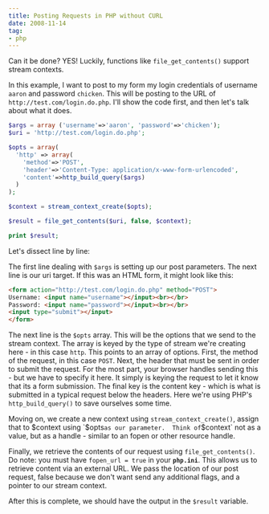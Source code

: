 ```yaml
---
title: Posting Requests in PHP without CURL
date: 2008-11-14
tag:
- php
---
```

Can it be done? YES!  Luckily, functions like `file_get_contents()` support stream contexts.

<!--more-->

In this example, I want to post to my form my login credentials of username `aaron` and password `chicken`.  This will be posting to the URL of `http://test.com/login.do.php`.  I'll show the code first, and then let's talk about what it does.

```php
$args = array ('username'=>'aaron', 'password'=>'chicken');
$uri = 'http://test.com/login.do.php';

$opts = array(
  'http' => array(
    'method'=>'POST', 
    'header'=>'Content-Type: application/x-www-form-urlencoded', 
    'content'=>http_build_query($args)
  )
);

$context = stream_context_create($opts);

$result = file_get_contents($uri, false, $context);

print $result;
```

Let's dissect line by line:

The first line dealing with `$args` is setting up our post parameters.  The next line is our uri target.  If this was an HTML form, it might look like this:

```html
<form action="http://test.com/login.do.php" method="POST">
Username: <input name="username"></input><br></br>
Password: <input name="password"></input><br></br>
<input type="submit"></input>
</form>
```

The next line is the `$opts` array.  This will be the options that we send to the stream context.  The array is keyed by the type of stream we're creating here - in this case `http`.  This points to an array of options.  First, the method of the request, in this case `POST`.  Next, the header that must be sent in order to submit the request.  For the most part, your browser handles sending this - but we have to specify it here.  It simply is keying the request to let it know that its a form submission.  The final key is the content key - which is what is submitted in a typical request below the headers.  Here we're using PHP's `http_build_query()` to save ourselves some time.

Moving on, we create a new context using `stream_context_create()`, assign that to $context using `$opts` as our parameter.  Think of `$context` not as a value, but as a handle - similar to an fopen or other resource handle.

Finally, we retrieve the contents of our request using `file_get_contents()`.  Do note: you must have `fopen_url = true` in your **`php.ini`**.  This allows us to retrieve content via an external URL.  We pass the location of our post request, false because we don't want send any additional flags, and a pointer to our stream context.

After this is complete, we should have the output in the `$result` variable.
